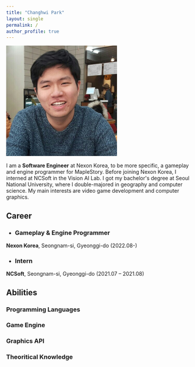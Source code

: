 ```yaml
---
title: "Changhwi Park"
layout: single
permalink: /
author_profile: true
---
```


![ParkChanghwi_Introduction](../Images/home/ParkChanghwi_Introduction.png)

I am a **Software Engineer** at Nexon Korea, to be more specific, a gameplay and engine programmer for MapleStory. Before joining Nexon Korea, I interned at NCSoft in the Vision AI Lab. I got my bachelor's degree at Seoul National University, where I double-majored in geography and computer science. My main interests are video game development and computer graphics.



## Career

* ### Gameplay & Engine Programmer
**Nexon Korea**, Seongnam-si, Gyeonggi-do (2022.08-)

* ### Intern
**NCSoft**, Seongnam-si, Gyeonggi-do (2021.07 – 2021.08)



## Abilities

### Programming Languages



### Game Engine



### Graphics API



### Theoritical Knowledge








